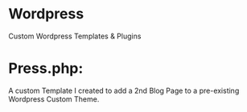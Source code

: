 # Wordpress
Custom Wordpress Templates &amp; Plugins



# Press.php:
A custom Template I created to add a 2nd Blog Page to a pre-existing Wordpress Custom Theme.